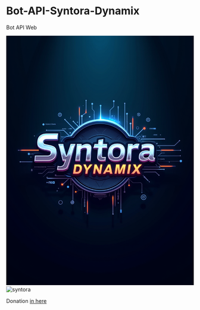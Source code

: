 # Bot-API-Syntora-Dynamix
Bot API Web

![syntora](https://raw.githubusercontent.com/MaskStarmoon/Bot-API-Syntora-Dynamix/refs/heads/main/Web/logo-syntora.png)
![syntora](https://skillicons.dev/icons?i=html,css,js,nodejs,bash&theme=dark) 

Donation [in here](https://trakteer.id/Saveng-Fox/tip)
